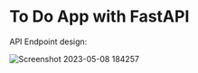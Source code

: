 # To Do App with FastAPI
API Endpoint design:



![Screenshot 2023-05-08 184257](https://user-images.githubusercontent.com/91465902/236815190-2488292f-0abf-4f39-aa69-653ed01ee2e6.png)
